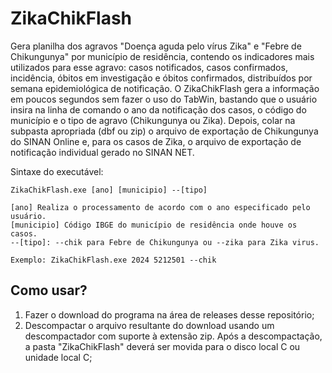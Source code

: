 # ZikaChikFlash

Gera planilha dos agravos "Doença aguda pelo vírus Zika" e "Febre de Chikungunya" por município de residência, contendo os indicadores mais utilizados para esse agravo: casos notificados, casos confirmados, incidência, óbitos em investigação e óbitos confirmados, distribuídos por semana epidemiológica de notificação. O ZikaChikFlash gera a informação em poucos segundos sem fazer o uso do TabWin, bastando que o usuário insira na linha de comando o ano da notificação dos casos, o código do município e o tipo de agravo (Chikungunya ou Zika). Depois, colar na subpasta apropriada (dbf ou zip) o arquivo de exportação de Chikungunya do SINAN Online e, para os casos de Zika, o arquivo de exportação de notificação individual gerado no SINAN NET.

Sintaxe do executável:

~~~
ZikaChikFlash.exe [ano] [municipio] --[tipo]

[ano] Realiza o processamento de acordo com o ano especificado pelo usuário.
[municipio] Código IBGE do município de residência onde houve os casos.
--[tipo]: --chik para Febre de Chikungunya ou --zika para Zika virus.

Exemplo: ZikaChikFlash.exe 2024 5212501 --chik
~~~

## Como usar?  

1. Fazer o download do programa na área de releases desse repositório;
2. Descompactar o arquivo resultante do download usando um descompactador com suporte à extensão zip. Após a descompactação, a pasta "ZikaChikFlash" deverá ser movida para o disco local C ou unidade local C;

